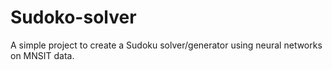 # Sudoko-solver

A simple project to create a Sudoku solver/generator using neural networks on MNSIT data.
